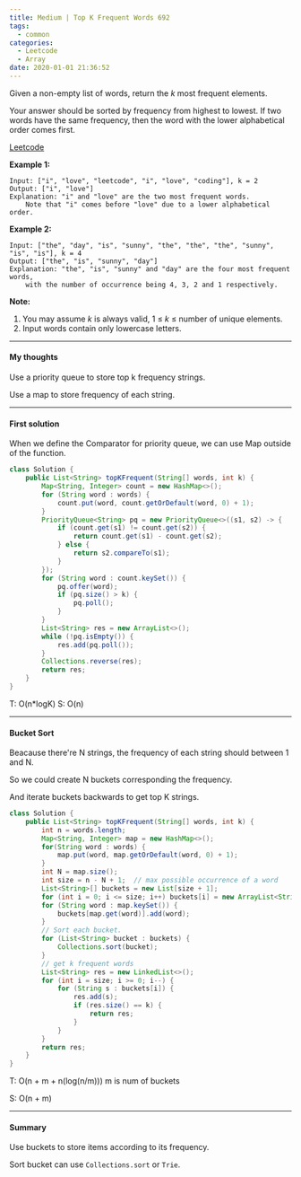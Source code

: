 ```yaml
---
title: Medium | Top K Frequent Words 692
tags:
  - common
categories:
  - Leetcode
  - Array
date: 2020-01-01 21:36:52
---
```


Given a non-empty list of words, return the *k* most frequent elements.

Your answer should be sorted by frequency from highest to lowest. If two words have the same frequency, then the word with the lower alphabetical order comes first.

[Leetcode](https://leetcode.com/problems/top-k-frequent-words/)

<!--more-->

**Example 1:**

```
Input: ["i", "love", "leetcode", "i", "love", "coding"], k = 2
Output: ["i", "love"]
Explanation: "i" and "love" are the two most frequent words.
    Note that "i" comes before "love" due to a lower alphabetical order.
```

**Example 2:**

```
Input: ["the", "day", "is", "sunny", "the", "the", "the", "sunny", "is", "is"], k = 4
Output: ["the", "is", "sunny", "day"]
Explanation: "the", "is", "sunny" and "day" are the four most frequent words,
    with the number of occurrence being 4, 3, 2 and 1 respectively.
```

**Note:**

1. You may assume *k* is always valid, 1 ≤ *k* ≤ number of unique elements.
2. Input words contain only lowercase letters.

---

#### My thoughts 

Use a priority queue to store top k frequency strings.

Use a map to store frequency of each string.

---

#### First solution 

When we define the Comparator for priority queue, we can use Map outside of the function. 

```java
class Solution {
    public List<String> topKFrequent(String[] words, int k) {
        Map<String, Integer> count = new HashMap<>();
        for (String word : words) {
            count.put(word, count.getOrDefault(word, 0) + 1);
        }
        PriorityQueue<String> pq = new PriorityQueue<>((s1, s2) -> {
            if (count.get(s1) != count.get(s2)) {
                return count.get(s1) - count.get(s2);
            } else {
                return s2.compareTo(s1);
            }
        });
        for (String word : count.keySet()) {
            pq.offer(word);
            if (pq.size() > k) {
                pq.poll();
            }
        }
        List<String> res = new ArrayList<>();
        while (!pq.isEmpty()) {
            res.add(pq.poll());
        }
        Collections.reverse(res);
        return res;
    }
}
```

T: O(n*logK) 			S: O(n)

---

#### Bucket Sort

Beacause there're N strings, the frequency of each string should between 1 and N.

So we could create N buckets corresponding the frequency.

And iterate buckets backwards to get top K strings.

```java
class Solution {
    public List<String> topKFrequent(String[] words, int k) {
        int n = words.length;
        Map<String, Integer> map = new HashMap<>();
        for(String word : words) {
            map.put(word, map.getOrDefault(word, 0) + 1);
        }
        int N = map.size();
        int size = n - N + 1;  // max possible occurrence of a word
        List<String>[] buckets = new List[size + 1];
        for (int i = 0; i <= size; i++) buckets[i] = new ArrayList<String>();
        for (String word : map.keySet()) {
            buckets[map.get(word)].add(word);
        }
        // Sort each bucket.
        for (List<String> bucket : buckets) {
            Collections.sort(bucket);
        }
        // get k frequent words
        List<String> res = new LinkedList<>();
        for (int i = size; i >= 0; i--) {
            for (String s : buckets[i]) {
                res.add(s);
                if (res.size() == k) {
                    return res;
                }
            }
        }
        return res;
    } 
}
```

T: O(n + m + n(log(n/m)))  m is num of buckets

S: O(n + m)

---

#### Summary 

Use buckets to store items according to its frequency.

Sort bucket can use `Collections.sort` or `Trie`. 